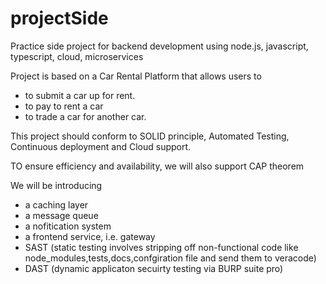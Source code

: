 # projectSide
Practice side project for backend development using node.js, javascript, typescript, cloud, microservices

Project is based on a Car Rental Platform that allows users to 
 - to submit a car up for rent. 
 - to pay to rent a car
 - to trade a car for another car.
 
This project should conform to SOLID principle, Automated Testing, Continuous deployment and Cloud support.

TO ensure efficiency and availability, we will also support CAP theorem

We will be introducing 
 - a caching layer
 - a message queue
 - a nofitication system
 - a frontend service, i.e. gateway
 - SAST (static testing involves stripping off non-functional code like node_modules,tests,docs,confgiration file and send them to veracode)
 - DAST (dynamic applicaton secuirty testing via BURP suite pro)
 
